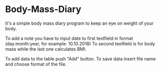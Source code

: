 # Body-Mass-Diary

It's a simple body mass diary program to keep an eye on weight of your body.

To add a note you have to input date to first textfield in format (day:month:year, for example: 10.10.2018)
To second textfield is for body mass while the last one calculates BMI.

To add data to the table push "Add" button.
To save data insert file name and choose format of the file.
